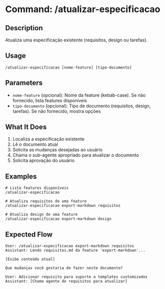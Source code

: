 # Command: /atualizar-especificacao

## Description

Atualiza uma especificação existente (requisitos, design ou tarefas).

## Usage

```
/atualizar-especificacao [nome-feature] [tipo-documento]
```

## Parameters

- `nome-feature` (opcional): Nome da feature (kebab-case). Se não fornecido, lista features disponíveis
- `tipo-documento` (opcional): Tipo de documento (requisitos, design, tarefas). Se não fornecido, mostra opções

## What It Does

1. Localiza a especificação existente
2. Lê o documento atual
3. Solicita as mudanças desejadas ao usuário
4. Chama o sub-agente apropriado para atualizar o documento
5. Solicita aprovação do usuário

## Examples

```
# Lista features disponíveis
/atualizar-especificacao

# Atualiza requisitos de uma feature
/atualizar-especificacao export-markdown requisitos

# Atualiza design de uma feature
/atualizar-especificacao export-markdown design
```

## Expected Flow

```
User: /atualizar-especificacao export-markdown requisitos
Assistant: Lendo requisitos.md da feature 'export-markdown'...

[Exibe conteúdo atual]

Que mudanças você gostaria de fazer neste documento?

User: Adicionar requisito para suporte a templates customizados
Assistant: [Chama agente de requisitos para atualizar]
```
